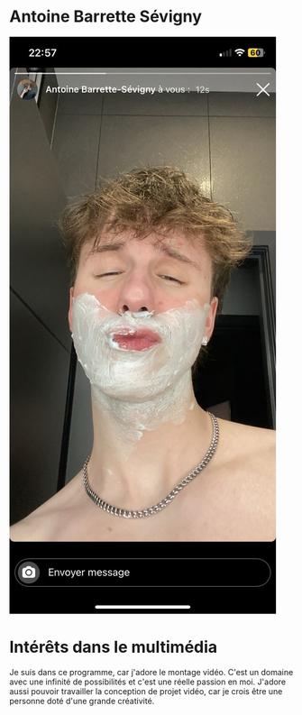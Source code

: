 # Antoine Barrette Sévigny

![Image](photo_moi.jpg)


# Intérêts dans le multimédia

Je suis dans ce programme, car j'adore le montage vidéo. C'est un domaine avec une infinité de possibilités et c'est une réelle passion en moi. J'adore aussi pouvoir travailler la conception de projet vidéo, car je crois être une personne doté d'une grande créativité.
